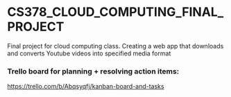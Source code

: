 # CS378_CLOUD_COMPUTING_FINAL_PROJECT
Final project for cloud computing class. Creating a web app that downloads and converts Youtube videos into specified media format

### Trello board for planning + resolving action items:
https://trello.com/b/Abqsyqfj/kanban-board-and-tasks

